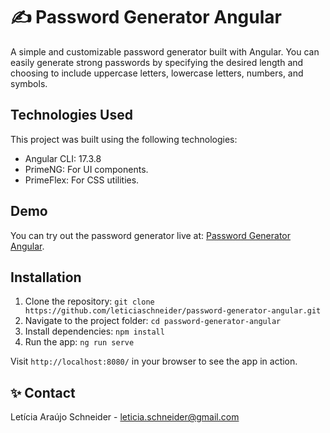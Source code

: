 # ✍️ Password Generator Angular

A simple and customizable password generator built with Angular. You can easily generate strong passwords by specifying the desired length and choosing to include uppercase letters, lowercase letters, numbers, and symbols.


## Technologies Used

This project was built using the following technologies:

- Angular CLI: 17.3.8
- PrimeNG: For UI components.
- PrimeFlex: For CSS utilities.

## Demo

You can try out the password generator live at: [Password Generator Angular](https://leticiaschneider.github.io/password-generator-angular/).

## Installation

1. Clone the repository: `git clone https://github.com/leticiaschneider/password-generator-angular.git`
2. Navigate to the project folder: `cd password-generator-angular`
3. Install dependencies: `npm install`
4. Run the app: `ng run serve`

Visit `http://localhost:8080/` in your browser to see the app in action.

## ✨ Contact

Letícia Araújo Schneider - leticia.schneider@gmail.com
